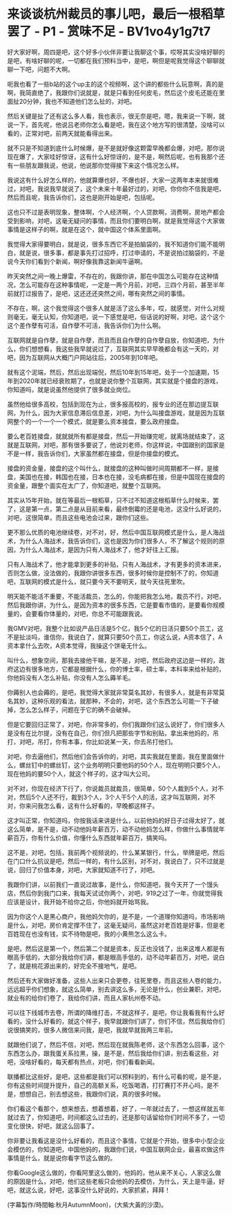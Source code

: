 # 来谈谈杭州裁员的事儿吧，最后一根稻草罢了 - P1 - 赏味不足 - BV1vo4y1g7t7

好大家好啊，周四是吧，这个好多小伙伴非要让我聊这个事，哎呀其实没啥好聊的是吧，有啥好聊的呢，一切都在我们预料当中，是吧，啊但是呢我觉得这个聊聊就聊一下吧，问题不大啊。

呃我也看了一些b站的这个up主的这个视频啊，这个讲的都些什么玩意啊，真的是啊，我简直绝了，我跟你们说就是，就是只看到任何皮毛，然后这个皮毛还能在里面扯20分钟，我也不知道他们怎么扯的，对吧。

然后关键是扯了还有这么多人看，我也表示，很无奈是吧，嗯，我来说一下啊，就说一下，首先呢，他说吕老师你怎么看是吧，我在这个地方写的很清楚，没啥可以看的，正常对吧，前两天就能看得出来。

就不只是不知道到底什么时候爆，是不是就好像这颗雷早晚都会爆，对吧，那你说现在爆了，大家哇好惊讶，这有什么好惊讶的，是不是，啊然后呢，也有我那个还有一些朋友跟我说，他说，他说那你觉得接下来这个情况怎么样。

我说这有什么好怎么样的，他就算爆也好，不爆也好，大家一这两年本来就很难过，对吧，我说我早就说了，这个未来十年最好过的，对吧，你你你不信我是吧，然后而且呢，我告诉你们，这也是刚开始是吧，包括呢。

这也只不过是表明现象，整体啊，个人经济啊，个人贷款啊，消费啊，房地产都会受到影响，对吧，这毫无疑问的事情，而且你们要明白啊，就是我觉得这个大家做事情是这样子的啊，就是在这个，就中国这个体系里面啊。

我觉得大家得要明白，就是说，很多东西它不是拍脑袋的，我不知道你们能不能明白，就是说，很多事，都是事先打过招呼，打过申请的，不是说拍过脑袋的，不是说今天你们看到个新闻，啊好像我靠这新闻牛逼啊。

昨天突然之间一晚上爆雷，不存在的，我跟你讲，那在中国怎么可能存在这种情况，怎么可能存在这种事情呢，一定是一两个月前，对吧，三四个月前，甚至半年前就打过报告了，是吧，这还还还突然之间，哪有突然之间的事情。

不存在，啊，这个我觉得这个很多人就是活了这么多年，哎，就感觉，对什么对规则毫无，毫无认知，你知道吧，说一下感觉是吧，俗话说的好啊，对吧，这个这个这个差作孽有可活，自作孽不可活，我告诉你们为什么啊。

互联网就是自作孽，就是自作孽，而且而且自作孽的自作孽自放，你知道吧，为什么，你们想想看，我这些我早就说过了，互联网其实早早晚都会有这一天的，对吧，因为互联网从大概门户网站往后，2005年到10年吧。

就有这个泥端，然后，然后出现端倪，然后10年到15年吧，处于一个加速期，15年到2020年就已经衰败期了，也就是说你整个互联网，其实就是个接盘的游戏，你知道吗，就是说虽然他提供了很多就业岗位。

虽然他给很多高校，包括到现在为止，很多报高校的，报专业的还在那边提互联网，为什么，因为大家信息滞后信息差，对吧，为什么叫接盘游戏，就是因为互联网整个的一个一个一个模式，就是要么资本接盘，要么政府接盘。

要么老百姓接盘，就就就所有都是接盘，然后一开始赚完呢，就离场就结束了，这就是互联网，对吧，那有很多要说了，他说刘老师，你这样说，中国跟别的国家是不是一样，我告诉你们，大家虽然都在接盘，但是你接盘的模式。

接盘的资金量，接盘的这个叫什么，就接盘的这种叫做时间周期都不一样，是接盘，美国也在接，韩国也在接，日本也在接，没毛病都在接，但是中国现在接盘的资金量，跟整个面实在太广了，你知道吧，就整个互联网。

其实从15年开始，就在等最后一根稻草，只不过不知道这根稻草什么时候来，罢了，这是第一点，第二点是从目前来看，最终倒霉的还是电池，这没什么好说的，对吧，这很简单，而且这些电池会过来，跟你们这些。

更不那么优质的电池继续卷，对不对，好，然后中国互联网模式是什么，是人海战术，为什么人海战术，我告诉你们，这也是因为你们很多人，不了解这个规则的原因，为什么人海战术，是因为只有人海战术了，他才好往上汇报。

只有人海战术了，他才能拿到更多的补贴，只有人海战术，才有更多的资本进来，否则怎么做，没法做的，我跟你讲很多东西，很多时候你是控制不了的，你知道吧，互联网的模式是什么，就只要今天不要明天，就今天往死里吹。

明天能不能活不重要，不能活裁员，怎么的，你能把我怎么地，裁员不行，对吧，然后我跟你讲，为什么，是因为资本的很多东西，它是要看市值的，是要看你规模量的，会要看你体量的，对吧，你总不可能跟我说。

我GMV对吧，我整个比如说产品日活是5个亿，我5个亿的日活只要50个员工，这不是扯淡吗，谁信你，我说白了，就算只要50个员工，你这么说，A资本信了，A资本拿什么去吹，A资本觉得，我操这个饼毫无什么。

叫什么，想象空间，那我去接他干嘛，是不是，对吧，然后政府这边是一样的，政府这边有很多地方，它都是根据什么，你的博士率，硕士率，本科率来给补贴的，你他妈没有人怎么补贴，你没有人怎么薅羊毛。

你薅别人也会薅的，是吧，我觉得大家就非常莫名其妙，有很多人，就是有非常莫名其妙，这种乐观的看法，就那种，不会的，对吧，这个东西怎么可能一下子破掉，怎么怎么样子，问题在于它的确不会破掉。

但是它要回归正常了，对吧，你非常多的，你们我跟你们这么说好了，你们很多人是没有在比尔提，没有在自己，你们但凡把那些字节和别贴，拿出来他妈的，吊打，对吧，吊打，你有本事，你比如说某一天，你去吊打他们。

对吧，你去逼他们，然后他们会告诉你的，对吧，其实我就在里面，我在里面做什么，螺丝钉中的螺丝钉，这个业务明明只要他妈的50个人，现在明明只要5个人，现在他妈的要50个人，就这个样子的，这才叫大公司。

对不对，你现在经济下行了，你说裁员就裁员，很简单，50个人裁到5个人，对不对，然后5个人还不行，裁到3个人，3个人干5个人的活，这才叫互联网，对不对，你来问我怎么看，这有什么好看的，早晚都这样子。

这才叫正常，你知道吗，你按我话来讲是什么，以前他妈的好日子过得太好了，就这么简单，是不是，动不动他妈年薪百万，动不动他妈怎么样，你做什么事情就年薪百万，你有什么价值，你懂什么东西就年薪百万，搞笑吗。

这不是，对吧，包括，我前两个视频说的，什么某某银行，什么，举牌是吧，然后在门口什么抗议是吧，然后一样的，有什么区别，对不对，我说白了，只不过就是说，回归了价值本身，对吧，大家就知道不行了，对吧。

我跟你们讲，以前我们一直说过故事，是什么，你知道吧，我今天开了一个馒头店，然后你到我门口来，我每天试试你两个，对吧，919之过了一年，你就觉得我应该是设计，我开始不给你之后，你他妈就开始骂我。

因为你这个人是黑心商户，我他妈欠你的，是不是，一个道理你知道吗，市场影响是什么，对吧，房价肯定撑不住了，这毫无疑问，虽然这对老百姓是好事，但是老百姓现在也没有钱，实不待物是吧，我的小黄熊怎么这么卡。

是吧，然后这是第一个，然后第二个就是资本，反正也没钱了，出来这堆人都是有眼高手低的，大部分我给你们讲，都是眼高手低的，动不动年薪百万，对吧，说白了，就是桃花源出来的，好完全不接地气，是吧。

然后还有大家做好准备，这些人出来只会更卷，往死里卷，而且这些人卷的能力，远远超乎你们想象，就这么简单，别去讲这么多，无论是什么，创业兼职，对吧，就业有的给你们卷了，我给你们讲，而且人家杭州卷不动。

可以往下线城市去卷，所谓的降维打击，不就这样子，是吧，你让我看我有什么好看的，没什么好看的，就这个样子，我早就跟你们讲了，你们不信，然后我给你们说很搞笑的，很多人微信来问我，是吧，我就早就我两三年前。

就跟他们说了，然后不信，对吧，然后现在就我陈老师，这个东西怎么回事，这个东西怎么办，跟我蛋关系拉黑，操，是不是，然后我给你们讲，别去看这些，对吧，没啥好看的，每天都有热点，对吧，你们看看新闻。

联播都比这些好，是吧，这些都是我们可以预料到的，有什么可看的呢，是不是，你有这些时间提升提升，自己的高额关系，吃饭喝酒，打打赛打不开心吗，是不是，想想自己，别去想这些，我跟你们说，真的很多时候。

你们看这个看那个，想来想去，想着想着，好了，一年就过去了，一想这样就五年就过去了，你知道吧，时间都这么过去的，还是那句话留给你们时间不多了，一切变化很快，好吧，就这么回事了。

你非要让我看这是没什么好看的，而且这个事情，它就是个开始，很多中小型企业会模仿的，你知道吧，中国他妈的，我跟你们说，中国互联网企业，最喜欢做这件事情是什么，就是说你看字节这么做的。

你看Google这么做的，你看阿里这么做的，他妈的，他从来不关心，人家这么做的原因是什么，对吧，他们这些老板只会他妈的去模仿，为什么，天上是牛逼，好吧，就这么说，好吧，这事没什么好说的，大家抓紧，拜拜！

(字幕製作/時間軸:秋月AutumnMoon)，(大紫大黃的沙漠)。